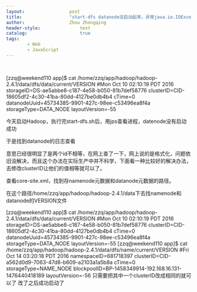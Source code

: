 ```yaml
---
layout:					post
title:					"start-dfs datanode没启动起来，异常java.io.IOException: Incompatible clusterIDs in"
author:					Zhou Zhongqing
header-style:				text
catalog:					true
tags:
		- Web
		- JavaScript
---
```

​


[zzq@weekend110 app]$ cat /home/zzq/app/hadoop/hadoop-2.4.1/data/dfs/data/current/VERSION
#Mon Oct 10 02:10:19 PDT 2016
storageID=DS-ae5abbe8-c187-4e58-b050-81b7def58776
clusterID=CID-18605df2-4c30-41ba-80dd-4127be0db4b4
cTime=0
datanodeUuid=45734385-9901-427c-98ee-c53496ea8f4a
storageType=DATA_NODE
layoutVersion=-55

今天启动Hadoop，执行完start-dfs.sh后，用jps查看进程，datenode没有启动成功



于是找到datanode的日志查看



意思已经很明显了是两个id不相等，在网上查了一下，网上说的是格式化，问题依旧没解决，而且这个办法在实际生产中并不科学，下面看一种比较好的解决办法，去修改clusterID让他们的值相等就可以了。

查看core-site.xml，找到存namenode元数据和datanode元数据的路径。



在这个路径/home/zzq/app/hadoop/hadoop-2.4.1/data下去找namenode和datanode的VERSION文件

[zzq@weekend110 app]$ cat /home/zzq/app/hadoop/hadoop-2.4.1/data/dfs/data/current/VERSION
#Mon Oct 10 02:10:19 PDT 2016
storageID=DS-ae5abbe8-c187-4e58-b050-81b7def58776
clusterID=CID-18605df2-4c30-41ba-80dd-4127be0db4b4
cTime=0
datanodeUuid=45734385-9901-427c-98ee-c53496ea8f4a
storageType=DATA_NODE
layoutVersion=-55
[zzq@weekend110 app]$ cat /home/zzq/app/hadoop/hadoop-2.4.1/data/dfs/name/current/VERSION
#Fri Oct 14 03:20:18 PDT 2016
namespaceID=681718397
clusterID=CID-a562d0d9-7063-47d8-b609-a2103a1a5b8a
cTime=0
storageType=NAME_NODE
blockpoolID=BP-1458349914-192.168.16.131-1476440418189
layoutVersion=-56
只需要把其中一个clusterID改成相同的就可以了
改了之后成功启动了



​